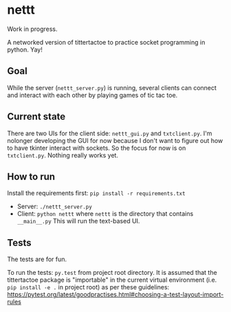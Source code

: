 nettt
=====
Work in progress. 

A networked version of tittertactoe to practice socket programming in python. Yay!

## Goal

While the server (`nettt_server.py`) is running, several clients can connect and interact with each other by playing games of tic tac toe.

## Current state

There are two UIs for the client side: `nettt_gui.py` and `txtclient.py`. I'm nolonger developing the GUI for now because I don't want to figure out how to have tkinter interact with sockets. So the focus for now is on `txtclient.py`. Nothing really works yet.

## How to run

Install the requirements first: `pip install -r requirements.txt`

* Server: `./nettt_server.py`
* Client: `python nettt` where `nettt` is the directory that contains `__main__.py` This will run the text-based UI.

## Tests

The tests are for fun.  

To run the tests: `py.test` from project root directory. It is assumed that the tittertactoe package is "importable" in the current virtual environment (i.e. `pip install -e .` in project root) as per these guidelines: https://pytest.org/latest/goodpractises.html#choosing-a-test-layout-import-rules 


